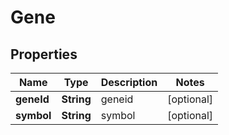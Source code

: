 

# Gene


## Properties

| Name | Type | Description | Notes |
|------------ | ------------- | ------------- | -------------|
|**geneId** | **String** | geneid |  [optional] |
|**symbol** | **String** | symbol |  [optional] |



